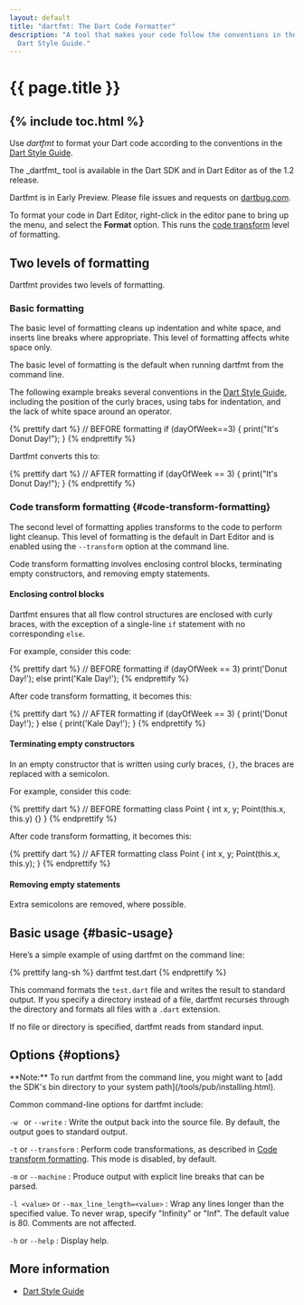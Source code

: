 ```yaml
---
layout: default
title: "dartfmt: The Dart Code Formatter"
description: "A tool that makes your code follow the conventions in the
  Dart Style Guide."
---
```


# {{ page.title }} 

{% include toc.html %}
---
Use _dartfmt_ to format your Dart code according to the conventions in the
[Dart Style Guide](/articles/style-guide/).

<aside class="alert alert-warning" markdown="1">
The _dartfmt_ tool is available in the Dart SDK and in Dart Editor
as of the 1.2 release.

Dartfmt is in Early Preview. Please file
issues and requests on [dartbug.com](http://dartbug.com/new).
</aside>

To format your code in Dart Editor, right-click in
the editor pane to bring up the menu, and select the **Format** option.
This runs the [code transform](#code-transform-formatting) level of formatting.

## Two levels of formatting

Dartfmt provides two levels of formatting.

### Basic formatting
The basic level of formatting cleans up indentation and white space,
and inserts line breaks where appropriate.
This level of formatting affects white space only.

The basic level of formatting is the default when running dartfmt
from the command line.

The following example breaks several conventions in the
[Dart Style Guide](/articles/style-guide/),
including the position of the curly braces,
using tabs for indentation, and the lack of white space around
an operator.

{% prettify dart %}
// BEFORE formatting
if (dayOfWeek==3)
{
        print("It's Donut Day!");
  }
{% endprettify %}

Dartfmt converts this to:

{% prettify dart %}
// AFTER formatting
if (dayOfWeek == 3) {
  print("It's Donut Day!");
}
{% endprettify %}

### Code transform formatting {#code-transform-formatting}

The second level of formatting applies transforms to the code
to perform light cleanup.
This level of formatting is the default in Dart Editor and is
enabled using the `--transform` option at the command line.

Code transform formatting involves enclosing control blocks, terminating
empty constructors, and removing empty statements.

#### Enclosing control blocks

Dartfmt ensures that all flow control structures are enclosed with
curly braces, with the exception of a single-line `if` statement
with no corresponding `else`.

For example, consider this code:

{% prettify dart %}
// BEFORE formatting
if (dayOfWeek == 3) print('Donut Day!');
else
  print('Kale Day!');
{% endprettify %}

After code transform formatting, it becomes this:

{% prettify dart %}
// AFTER formatting
if (dayOfWeek == 3) {
  print('Donut Day!');
} else {
  print('Kale Day!');
}
{% endprettify %}

#### Terminating empty constructors

In an empty constructor that is written using curly braces, `{}`,
the braces are replaced with a semicolon.

For example, consider this code:

{% prettify dart %}
// BEFORE formatting
class Point {
  int x, y;
  Point(this.x, this.y) {}
}
{% endprettify %}

After code transform formatting, it becomes this:

{% prettify dart %}
// AFTER formatting
class Point {
  int x, y;
  Point(this.x, this.y);
}
{% endprettify %}

#### Removing empty statements

Extra semicolons are removed, where possible.


## Basic usage {#basic-usage}

Here’s a simple example of using dartfmt on the command line:

{% prettify lang-sh %}
dartfmt test.dart
{% endprettify %}

This command formats the `test.dart` file and writes the result
to standard output.
If you specify a directory instead of a file, dartfmt recurses through
the directory and formats all files with a `.dart` extension.

If no file or directory is specified, dartfmt reads from standard input.

## Options {#options}

<aside class="alert alert-info" markdown="1">
**Note:**
To run dartfmt from the command line, you might want to
[add the SDK's bin directory to your system path](/tools/pub/installing.html).
</aside>

Common command-line options for dartfmt include:

`-w ` or `--write`
: Write the output back into the source file.
  By default, the output goes to standard output.
            
`-t` or `--transform`
: Perform code transformations, as described in
  [Code transform formatting](#code-transform-formatting).
  This mode is disabled, by default.

`-m` or `--machine`
: Produce output with explicit line breaks that can be parsed.

`-l <value>` or `--max_line_length=<value>`
: Wrap any lines longer than the specified value. To never wrap,
  specify "Infinity" or "Inf".  The default value is 80.
  Comments are not affected.

`-h` or `--help`
: Display help.

## More information

* [Dart Style Guide](/articles/style-guide/)


